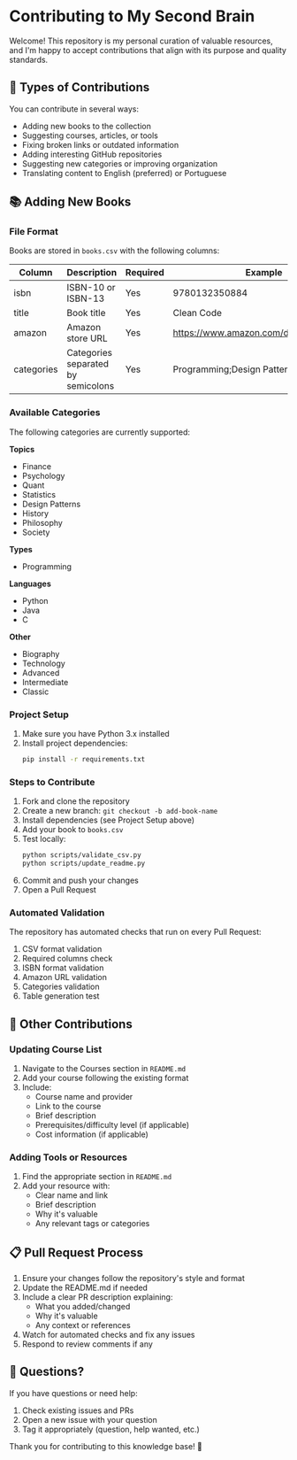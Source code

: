# Contributing to My Second Brain

Welcome! This repository is my personal curation of valuable resources, and I'm happy to accept contributions that align with its purpose and quality standards.

## 🤝 Types of Contributions

You can contribute in several ways:

- Adding new books to the collection
- Suggesting courses, articles, or tools
- Fixing broken links or outdated information
- Adding interesting GitHub repositories
- Suggesting new categories or improving organization
- Translating content to English (preferred) or Portuguese

## 📚 Adding New Books

### File Format

Books are stored in `books.csv` with the following columns:

| Column | Description | Required | Example |
|--------|-------------|----------|---------|
| isbn | ISBN-10 or ISBN-13 | Yes | 9780132350884 |
| title | Book title | Yes | Clean Code |
| amazon | Amazon store URL | Yes | https://www.amazon.com/dp/0132350882 |
| categories | Categories separated by semicolons | Yes | Programming;Design Patterns |

### Available Categories

The following categories are currently supported:

**Topics**
- Finance
- Psychology
- Quant
- Statistics
- Design Patterns
- History
- Philosophy
- Society

**Types**
- Programming

**Languages**
- Python
- Java
- C

**Other**
- Biography
- Technology
- Advanced
- Intermediate
- Classic

### Project Setup

1. Make sure you have Python 3.x installed
2. Install project dependencies:
   ```bash
   pip install -r requirements.txt
   ```

### Steps to Contribute

1. Fork and clone the repository
2. Create a new branch: `git checkout -b add-book-name`
3. Install dependencies (see Project Setup above)
4. Add your book to `books.csv`
5. Test locally:
   ```bash
   python scripts/validate_csv.py
   python scripts/update_readme.py
   ```
5. Commit and push your changes
6. Open a Pull Request

### Automated Validation

The repository has automated checks that run on every Pull Request:

1. CSV format validation
2. Required columns check
3. ISBN format validation
4. Amazon URL validation
5. Categories validation
6. Table generation test

## 🔧 Other Contributions

### Updating Course List

1. Navigate to the Courses section in `README.md`
2. Add your course following the existing format
3. Include:
   - Course name and provider
   - Link to the course
   - Brief description
   - Prerequisites/difficulty level (if applicable)
   - Cost information (if applicable)

### Adding Tools or Resources

1. Find the appropriate section in `README.md`
2. Add your resource with:
   - Clear name and link
   - Brief description
   - Why it's valuable
   - Any relevant tags or categories

## 📋 Pull Request Process

1. Ensure your changes follow the repository's style and format
2. Update the README.md if needed
3. Include a clear PR description explaining:
   - What you added/changed
   - Why it's valuable
   - Any context or references
4. Watch for automated checks and fix any issues
5. Respond to review comments if any

## 🤔 Questions?

If you have questions or need help:
1. Check existing issues and PRs
2. Open a new issue with your question
3. Tag it appropriately (question, help wanted, etc.)

Thank you for contributing to this knowledge base! 🙏